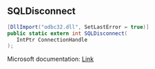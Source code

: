 ## SQLDisconnect

```csharp
[DllImport("odbc32.dll", SetLastError = true)]
public static extern int SQLDisconnect(
   IntPtr ConnectionHandle
);
```

Microsoft documentation: [Link](https://docs.microsoft.com/en-us/sql/odbc/reference/syntax/sqldisconnect-function)
